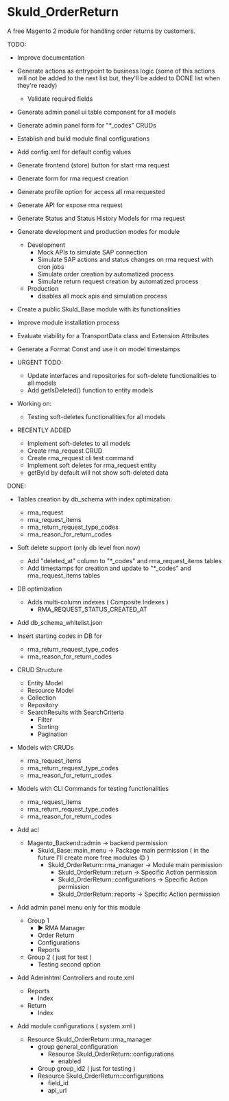 # Skuld_OrderReturn

A free Magento 2 module for handling order returns by customers.

TODO:
- Improve documentation
- Generate actions as entrypoint to business logic (some of this actions will not be added to the next list but, they'll be added to DONE list when they're ready)
  - Validate required fields
- Generate admin panel ui table component for all models
- Generate admin panel form for "\*_codes" CRUDs
- Establish and build module final configurations
- Add config.xml for default config values
- Generate frontend (store) button for start rma request
- Generate form for rma request creation
- Generate profile option for access all rma requested 
- Generate API for expose rma request
- Generate Status and Status History Models for rma request
- Generate development and production modes for module
  - Development
    - Mock APIs to simulate SAP connection
    - Simulate SAP actions and status changes on rma request with cron jobs
    - Simulate order creation by automatized process
    - Simulate return request creation by automatized process
  - Production 
    - disables all mock apis and simulation process
- Create a public Skuld_Base module with its functionalities
- Improve module installation process
- Evaluate viability for a TransportData class and Extension Attributes
- Generate a Format Const and use it on model timestamps


- URGENT TODO:
  - Update interfaces and repositories for soft-delete functionalities to all models
  - Add getIsDeleted() function to entity models

    
- Working on:
  - Testing soft-deletes functionalities for all models


- RECENTLY ADDED
  - Implement soft-deletes to all models
  - Create rma_request CRUD
  - Create rma_request cli test command
  - Implement soft deletes for rma_request entity
  - getById by default will not show soft-deleted data


DONE:
- Tables creation by db_schema with index optimization:
  - rma_request
  - rma_request_items
  - rma_return_request_type_codes
  - rma_reason_for_return_codes


- Soft delete support (only db level fron now)
  - Add "deleted_at" column to "\*_codes" and rma_request_items tables
  - Add timestamps for creation and update to "\*_codes" and rma_request_items tables


- DB optimization
  - Adds multi-column indexes ( Composite Indexes )
    - RMA_REQUEST_STATUS_CREATED_AT


- Add db_schema_whitelist.json


- Insert starting codes in DB for 
  - rma_return_request_type_codes
  - rma_reason_for_return_codes


- CRUD Structure
  - Entity Model
  - Resource Model
  - Collection
  - Repository
  - SearchResults with SearchCriteria
    - Filter
    - Sorting
    - Pagination


- Models with CRUDs
  - rma_request_items
  - rma_return_request_type_codes
  - rma_reason_for_return_codes


- Models with CLI Commands for testing functionalities
    - rma_request_items
    - rma_return_request_type_codes
    - rma_reason_for_return_codes


- Add acl
  - Magento_Backend::admin -> backend permission
    - Skuld_Base::main_menu -> Package main permission ( in the future I'll create more free modules 😊 )
      - Skuld_OrderReturn::rma_manager -> Module main permission
        - Skuld_OrderReturn::return -> Specific Action permission
        - Skuld_OrderReturn::configurations -> Specific Action permission
        - Skuld_OrderReturn::reports -> Specific Action permission


- Add admin panel menu only for this module
  - Group 1
    - ▶ RMA Manager
    - Order Return
    - Configurations
    - Reports
  - Group 2 ( just for test )
    - Testing second option


- Add Adminhtml Controllers and route.xml
  - Reports
    - Index
  - Return
    - Index


- Add module configurations ( system.xml )
  - Resource Skuld_OrderReturn::rma_manager
    - group general_configuration
      - Resource Skuld_OrderReturn::configurations
        - enabled
    - Group group_id2 ( just for testing )
    - Resource Skuld_OrderReturn::configurations
      - field_id
      - api_url
